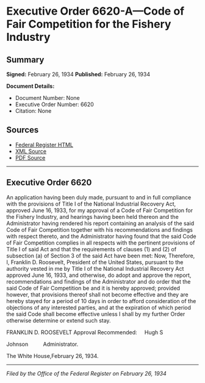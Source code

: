 # Executive Order 6620-A—Code of Fair Competition for the Fishery Industry

## Summary

**Signed:** February 26, 1934
**Published:** February 26, 1934

**Document Details:**
- Document Number: None
- Executive Order Number: 6620
- Citation: None

## Sources
- [Federal Register HTML](https://www.presidency.ucsb.edu/documents/executive-order-6620-code-fair-competition-for-the-fishery-industry)
- [XML Source](None)
- [PDF Source](None)

---

## Executive Order 6620

An application having been duly made, pursuant to and in full compliance with the provisions of Title I of the National Industrial Recovery Act, approved June 16, 1933, for my approval of a Code of Fair Competition for the Fishery Industry, and hearings having been held thereon and the Administrator having rendered his report containing an analysis of the said Code of Fair Competition together with his recommendations and findings with respect thereto, and the Administrator having found that the said Code of Fair Competition complies in all respects with the pertinent provisions of Title I of said Act and that the requirements of clauses (1) and (2) of subsection (a) of Section 3 of the said Act have been met:
Now, Therefore, I, Franklin D. Roosevelt, President of the United States, pursuant to the authority vested in me by Title I of the National Industrial Recovery Act approved June 16, 1933, and otherwise, do adopt and approve the report, recommendations and findings of the Administrator and do order that the said Code of Fair Competition be and it is hereby approved; provided however, that provisions thereof shall not become effective and they are hereby stayed for a period of 10 days in order to afford consideration of the objections of any interested parties, and at the expiration of which period the said Code shall become effective unless I shall by my further Order otherwise determine or extend such stay.

FRANKLIN D. ROOSEVELT
Approval Recommended:     Hugh S 

Johnson          Administrator.

The White House,February 26, 1934.

---

*Filed by the Office of the Federal Register on February 26, 1934*

